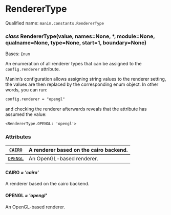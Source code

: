 # RendererType

Qualified name: `manim.constants.RendererType`

### *class* RendererType(value, names=None, \*, module=None, qualname=None, type=None, start=1, boundary=None)

Bases: `Enum`

An enumeration of all renderer types that can be assigned to
the `config.renderer` attribute.

Manim’s configuration allows assigning string values to the renderer
setting, the values are then replaced by the corresponding enum object.
In other words, you can run:

```default
config.renderer = "opengl"
```

and checking the renderer afterwards reveals that the attribute has
assumed the value:

```default
<RendererType.OPENGL: 'opengl'>
```

### Attributes

| [`CAIRO`](#manim.constants.RendererType.CAIRO)   | A renderer based on the cairo backend.   |
|--------------------------------------------------|------------------------------------------|
| [`OPENGL`](#manim.constants.RendererType.OPENGL) | An OpenGL-based renderer.                |

#### CAIRO *= 'cairo'*

A renderer based on the cairo backend.

#### OPENGL *= 'opengl'*

An OpenGL-based renderer.
